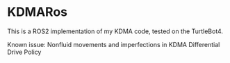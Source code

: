 # KDMARos
This is a ROS2 implementation of my KDMA code, tested on the TurtleBot4. 

Known issue: Nonfluid movements and imperfections in KDMA Differential Drive Policy
